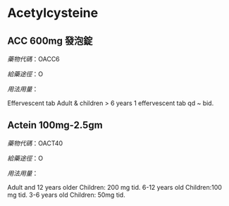 # Acetylcysteine

## ACC 600mg 發泡錠

*藥物代碼*：OACC6

*給藥途徑*：O

*用法用量*：

Effervescent tab Adult & children > 6 years 1 effervescent tab qd ~ bid.

## Actein 100mg-2.5gm

*藥物代碼*：OACT40

*給藥途徑*：O

*用法用量*：

Adult and 12 years older Children: 200 mg tid. 6-12 years old Children:100 mg tid. 3-6 years old Children: 50mg tid.

